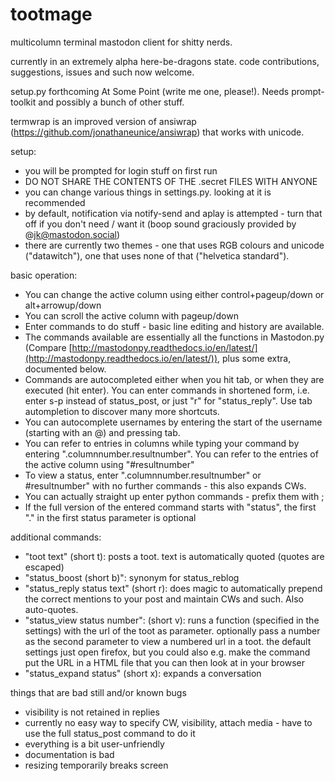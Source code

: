 # tootmage
multicolumn terminal mastodon client for shitty nerds.

currently in an extremely alpha here-be-dragons state. code contributions, suggestions, issues and such now welcome.

setup.py forthcoming At Some Point (write me one, please!). Needs prompt-toolkit and possibly a bunch of other stuff.

termwrap is an improved version of ansiwrap (https://github.com/jonathaneunice/ansiwrap) that works with unicode.

setup:
* you will be prompted for login stuff on first run
* DO NOT SHARE THE CONTENTS OF THE .secret FILES WITH ANYONE
* you can change various things in settings.py. looking at it is recommended
* by default, notification via notify-send and aplay is attempted - turn that off if you don't need / want it (boop sound graciously provided by @jk@mastodon.social)
* there are currently two themes - one that uses RGB colours and unicode ("datawitch"), one that uses none of that ("helvetica standard").

basic operation:
* You can change the active column using either control+pageup/down or alt+arrowup/down
* You can scroll the active column with pageup/down
* Enter commands to do stuff - basic line editing and history are available.
* The commands available are essentially all the functions in Mastodon.py (Compare [http://mastodonpy.readthedocs.io/en/latest/](http://mastodonpy.readthedocs.io/en/latest/)), plus some extra, documented below.
* Commands are autocompleted either when you hit tab, or when they are executed (hit enter). You can enter commands in shortened form, i.e. enter s-p instead of status_post, or just "r" for "status_reply". Use tab autompletion to discover many more shortcuts.
* You can autocomplete usernames by entering the start of the username (starting with an @) and pressing tab.
* You can refer to entries in columns while typing your command by entering ".columnnumber.resultnumber". You can refer to the entries of the active column using "#resultnumber"
* To view a status, enter ".columnnumber.resultnumber" or #resultnumber" with no further commands - this also expands CWs.
* You can actually straight up enter python commands - prefix them with ;
* If the full version of the entered command starts with "status", the first "." in the first status parameter is optional

additional commands:
* "toot text" (short t): posts a toot. text is automatically quoted (quotes are escaped)
* "status_boost (short b)": synonym for status_reblog
* "status_reply status text" (short r): does magic to automatically prepend the correct mentions to your post and maintain CWs and such. Also auto-quotes.
* "status_view status number": (short v): runs a function (specified in the settings) with the url of the toot as parameter. optionally pass a number as the second parameter to view a numbered url in a toot. the default settings just open firefox, but you could also e.g. make the command put the URL in a HTML file that you can then look at in your browser
* "status_expand status" (short x): expands a conversation

things that are bad still and/or known bugs
* visibility is not retained in replies
* currently no easy way to specify CW, visibility, attach media - have to use the full status_post command to do it
* everything is a bit user-unfriendly
* documentation is bad
* resizing temporarily breaks screen